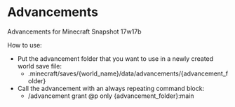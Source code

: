 # Advancements
Advancements for Minecraft Snapshot 17w17b

How to use:
- Put the advancement folder that you want to use in a newly created world save file:
   - .minecraft/saves/{world_name}/data/advancements/{advancement_folder}
- Call the advancement with an always repeating command block:
   - /advancement grant @p only {advancement_folder}:main
